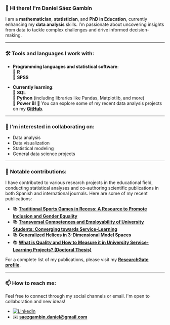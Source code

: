 ### 👋 Hi there! I'm Daniel Sáez Gambín

I am a **mathematician**, **statistician**, and **PhD in Education**, currently enhancing my **data analysis** skills. I’m passionate about uncovering insights from data to tackle complex challenges and drive informed decision-making.

---

### 🛠️ **Tools and languages I work with:**

- **Programming languages and statistical software**:  
  🔹 **R**  
  🔹 **SPSS**

- **Currently learning**:  
  🔸 **SQL**  
  🔸 **Python** (including libraries like Pandas, Matplotlib, and more)  
  🔸 **Power BI**
  🔸 You can explore some of my recent data analysis projects on my [**GitHub**](https://github.com/DanielSaezGambin?tab=repositories).



---

### 👀 **I'm interested in collaborating on:**

- Data analysis
- Data visualization
- Statistical modeling
- General data science projects

---

### 🚀 **Notable contributions:**

I have contributed to various research projects in the educational field, conducting statistical analyses and co-authoring scientific publications in both Spanish and international journals. Here are some of my recent publications:

- 📚 [**Traditional Sports Games in Recess: A Resource to Promote Inclusion and Gender Equality**](https://revistas.um.es/reifop/article/view/574551/346801)
- 📚 [**Transversal Competences and Employability of University Students: Converging towards Service-Learning**](https://www.mdpi.com/2227-7102/12/4/265)
- 📚 [**Generalized Helices in 3-Dimensional Model Spaces**](https://www.researchgate.net/publication/385096630_Helices_generalizadas_en_los_espacios_modelo_3-dimensionales_Trabajo_de_Fin_de_Grado)
- 📚 [**What is Quality and How to Measure it in University Service-Learning Projects? (Doctoral Thesis)**](https://www.researchgate.net/publication/385818661_Que_es_la_calidad_y_como_medirla_en_los_proyectos_de_aprendizaje-servicio_universitarios)

For a complete list of my publications, please visit my [**ResearchGate profile**](https://www.researchgate.net/profile/Daniel-Saez-Gambin).

---

### 📫 **How to reach me:**

Feel free to connect through my social channels or email. I'm open to collaboration and new ideas!

- [![LinkedIn](https://img.shields.io/badge/LinkedIn-Daniel%20Sáez%20Gambín-blue?style=flat&logo=linkedin)](https://www.linkedin.com/in/daniel-saez-gambin/)
- ✉️ [**saezgambin.daniel@gmail.com**](mailto:saezgambin.daniel@gmail.com)

<!---
DanielSaezGambin/DanielSaezGambin is a ✨ special ✨ repository because its `README.md` (this file) appears on your GitHub profile.
You can click the Preview link to take a look at your changes.
--->
